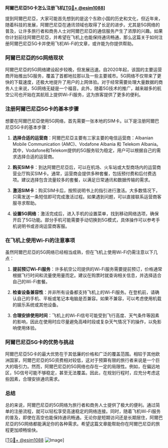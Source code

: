 **阿爾巴尼亞5G卡怎么注册飞机[[TG💪+ @esim1088](https://t.me/s/esim1088)]**

提到阿爾巴尼亞，大家可能首先想到的是这个东欧小国的历史和文化，但近年来，随着科技的发展，阿爾巴尼亞在通讯领域也取得了长足的进步。尤其是5G网络的普及，让许多旅行者和商务人士对阿爾巴尼亞的通信服务产生了浓厚的兴趣。如果你计划前往阿爾巴尼亞，并希望在飞机上也能保持通讯畅通，那么这篇关于如何注册阿爾巴尼亞5G卡并使用飞机Wi-Fi的文章，或许能为你提供帮助。

### 阿爾巴尼亞的5G网络现状

阿爾巴尼亞的5G网络建设起步较晚，但发展迅速。自2020年起，该国的主要运营商开始推出5G服务，覆盖了首都地拉那以及一些主要城市。5G网络不仅带来了更快的下载速度，还极大地提升了用户的上网体验。对于经常需要处理大量数据的商务人士来说，5G网络无疑是一个福音。此外，随着5G技术的推广，越来越多的航空公司也开始在其航班上提供Wi-Fi服务，这为旅客提供了更多的便利。

### 注册阿爾巴尼亞5G卡的基本步骤

想要在阿爾巴尼亞使用5G网络，首先需要一张本地的SIM卡。以下是注册阿爾巴尼亞5G卡的基本步骤：

1. **选择合适的运营商**：阿爾巴尼亞主要有三家主要的电信运营商：Albanian Mobile Communication (AMC)、Vodafone Albania 和 Telekom Albania。其中，Vodafone和Telekom提供的5G服务较为稳定，用户可以根据自己的需求选择合适的运营商。

2. **购买SIM卡**：到达阿爾巴尼亞后，可以在机场、火车站或大型商场内的运营商营业厅购买SIM卡。通常，运营商会提供多种套餐，包括预付费和后付费选项。建议选择包含流量较多的套餐，以满足日常通讯和数据传输的需求。

3. **激活SIM卡**：购买SIM卡后，按照说明书上的指引进行激活。大多数情况下，只需发送一条短信即可完成激活过程。如果遇到问题，可以直接联系运营商客服寻求帮助。

4. **设置5G网络**：激活完成后，进入手机的设置菜单，找到移动网络选项，确保开启了5G功能。部分手机可能需要手动切换到5G模式，具体操作可以参考手机说明书或咨询运营商客服。

### 在飞机上使用Wi-Fi的注意事项

虽然阿爾巴尼亞的5G网络已经相当成熟，但在飞机上使用Wi-Fi仍需注意以下几点：

1. **提前预订Wi-Fi服务**：许多航空公司提供的Wi-Fi服务需要提前预订，价格通常根据飞行时间和流量使用量而定。建议在购票时就查询相关信息，并选择适合自己的Wi-Fi套餐。

2. **检查设备兼容性**：并非所有设备都支持飞机上的Wi-Fi服务。在登机前，请确认自己的手机、平板或笔记本电脑是否兼容。如果不兼容，可以考虑使用机载的娱乐系统或其他设备。

3. **合理安排使用时间**：飞机上的Wi-Fi信号可能受到飞行高度、天气条件等因素的影响，因此在使用时应尽量避免高峰时段或复杂天气情况下的操作，以免影响使用体验。

### 阿爾巴尼亞5G卡的优势与挑战

阿爾巴尼亞5G卡的最大优势在于其低廉的价格和广泛的覆盖范围。相较于其他欧洲国家，阿爾巴尼亞的5G资费相对较低，这对于预算有限的旅行者来说是一个巨大的吸引力。然而，阿爾巴尼亞的5G网络也存在一定的局限性。例如，在偏远地区，5G信号可能不够稳定，甚至无法覆盖。因此，在规划行程时，应充分考虑这些因素，合理安排通讯需求。

### 总结

总的来说，阿爾巴尼亞的5G网络为旅行者和商务人士提供了极大的便利。通过简单的注册流程，就可以轻松享受高速稳定的网络连接。同时，随着飞机Wi-Fi服务的普及，即使在高空也能保持通讯畅通。无论你是短期访问还是长期居住，阿爾巴尼亞的5G网络都能满足你的各种需求。希望这篇文章能帮助你在阿爾巴尼亞的旅程更加顺畅愉快。

[[TG💪+ @esim1088](https://t.me/s/esim1088) ![Image](https://i.postimg.cc/4NQfJmqS/Snipaste-2025-05-13-00-14-12.png)]